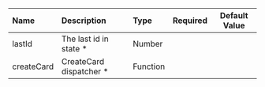 | Name | Description | Type | Required | Default Value |
| :--- | :----- | :--- | :---: | :---: |
| lastId | The last id in state * | Number |  |  |
| createCard | CreateCard dispatcher * | Function |  |  |